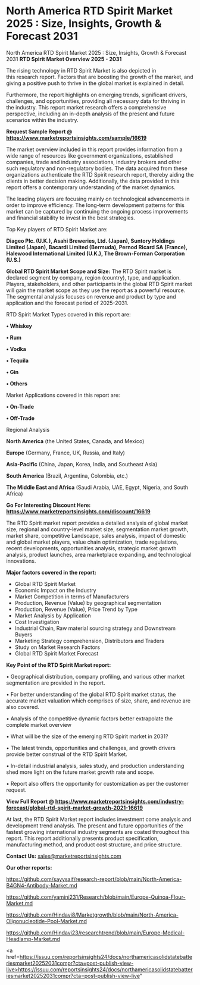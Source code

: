 # North America RTD Spirit Market 2025 : Size, Insights, Growth & Forecast 2031
North America RTD Spirit Market 2025 : Size, Insights, Growth & Forecast 2031
<Strong> RTD Spirit Market Overview 2025 - 2031</strong>

The rising technology in RTD Spirit Market is also depicted in this research report. Factors that are boosting the growth of the market, and giving a positive push to thrive in the global market is explained in detail.

Furthermore, the report highlights on emerging trends, significant drivers, challenges, and opportunities, providing all necessary data for thriving in the industry. This report market research offers a comprehensive perspective, including an in-depth analysis of the present and future scenarios within the industry.

<strong>Request Sample Report @ <a href=https://www.marketreportsinsights.com/sample/16619>https://www.marketreportsinsights.com/sample/16619</a></strong>

The market overview included in this report provides information from a wide range of resources like government organizations, established companies, trade and industry associations, industry brokers and other such regulatory and non-regulatory bodies. The data acquired from these organizations authenticate the RTD Spirit research report, thereby aiding the clients in better decision making. Additionally, the data provided in this report offers a contemporary understanding of the market dynamics.

The leading players are focusing mainly on technological advancements in order to improve efficiency. The long-term development patterns for this market can be captured by continuing the ongoing process improvements and financial stability to invest in the best strategies.

Top Key players of RTD Spirit Market are:

<strong>Diageo Plc. (U.K.), Asahi Breweries, Ltd. (Japan), Suntory Holdings Limited (Japan), Bacardi Limited (Bermuda), Pernod Ricard SA (France), Halewood International Limited (U.K.), The Brown-Forman Corporation (U.S.)</strong>

<strong><b>Global RTD Spirit Market Scope and Size:</b></strong>
The RTD Spirit market is declared segment by company, region (country), type, and application. Players, stakeholders, and other participants in the global RTD Spirit market will gain the market scope as they use the report as a powerful resource. The segmental analysis focuses on revenue and product by type and application and the forecast period of 2025-2031.

RTD Spirit Market Types covered in this report are:

<strong>• Whiskey

• Rum

• Vodka

• Tequila

• Gin

• Others</strong>

Market Applications covered in this report are:

<strong>• On-Trade

• Off-Trade</strong> 

Regional Analysis

<strong>North America</strong> (the United States, Canada, and Mexico)

<strong>Europe</strong> (Germany, France, UK, Russia, and Italy)

<strong>Asia-Pacific</strong> (China, Japan, Korea, India, and Southeast Asia)

<strong>South America</strong> (Brazil, Argentina, Colombia, etc.)

<strong>The Middle East and Africa</strong> (Saudi Arabia, UAE, Egypt, Nigeria, and South Africa)

<strong>Go For Interesting Discount Here: <a href=https://www.marketreportsinsights.com/discount/16619>https://www.marketreportsinsights.com/discount/16619</a></strong>

The RTD Spirit market report provides a detailed analysis of global market size, regional and country-level market size, segmentation market growth, market share, competitive Landscape, sales analysis, impact of domestic and global market players, value chain optimization, trade regulations, recent developments, opportunities analysis, strategic market growth analysis, product launches, area marketplace expanding, and technological innovations.

<strong><b>Major factors covered in the report:</b></strong>
<ul>
  <li>Global RTD Spirit Market </li>
  <li>Economic Impact on the Industry</li>
  <li>Market Competition in terms of Manufacturers</li>
  <li>Production, Revenue (Value) by geographical segmentation</li>
  <li>Production, Revenue (Value), Price Trend by Type</li>
  <li>Market Analysis by Application</li>
  <li>Cost Investigation</li>
  <li>Industrial Chain, Raw material sourcing strategy and Downstream Buyers</li>
  <li>Marketing Strategy comprehension, Distributors and Traders</li>
  <li>Study on Market Research Factors</li>
  <li>Global RTD Spirit Market Forecast</li>
</ul>

<strong><b>Key Point of the RTD Spirit Market report:</b></strong>

• Geographical distribution, company profiling, and various other market segmentation are provided in the report.

• For better understanding of the global RTD Spirit market status, the accurate market valuation which comprises of size, share, and revenue are also covered.

• Analysis of the competitive dynamic factors better extrapolate the complete market overview

• What will be the size of the emerging RTD Spirit market in 2031?

• The latest trends, opportunities and challenges, and growth drivers provide better construal of the RTD Spirit Market.

• In-detail industrial analysis, sales study, and production understanding shed more light on the future market growth rate and scope.

• Report also offers the opportunity for customization as per the customer request.

<strong><b>View Full Report @ <a href=https://www.marketreportsinsights.com/industry-forecast/global-rtd-spirit-market-growth-2021-16619>https://www.marketreportsinsights.com/industry-forecast/global-rtd-spirit-market-growth-2021-16619</a></b></strong>


At last, the RTD Spirit Market report includes investment come analysis and development trend analysis. The present and future opportunities of the fastest growing international industry segments are coated throughout this report. This report additionally presents product specification, manufacturing method, and product cost structure, and price structure.

<strong>Contact Us:</strong>
sales@marketreportsinsights.com

<strong>Our other reports:</strong>

<a href=https://github.com/sayysaif/research-report/blob/main/North-America-B4GN4-Antibody-Market.md>https://github.com/sayysaif/research-report/blob/main/North-America-B4GN4-Antibody-Market.md</a>

<a href=https://github.com/yamini231/Research/blob/main/Europe-Quinoa-Flour-Market.md>https://github.com/yamini231/Research/blob/main/Europe-Quinoa-Flour-Market.md</a>

<a href=https://github.com/Hindavi8/Marketgrowth/blob/main/North-America-Oligonucleotide-Pool-Market.md>https://github.com/Hindavi8/Marketgrowth/blob/main/North-America-Oligonucleotide-Pool-Market.md</a>

<a href=https://github.com/Hindavi23/researchtrend/blob/main/Europe-Medical-Headlamp-Market.md>https://github.com/Hindavi23/researchtrend/blob/main/Europe-Medical-Headlamp-Market.md</a>

<a href=https://issuu.com/reportsinsights24/docs/northamericasolidstatebatteriesmarket20252031compr?cta=post-publish-view-live>https://issuu.com/reportsinsights24/docs/northamericasolidstatebatteriesmarket20252031compr?cta=post-publish-view-live</a>"
